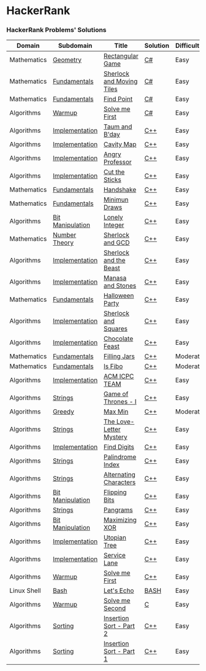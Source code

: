 HackerRank
==========
### HackerRank Problems' Solutions

| Domain | Subdomain | Title | Solution | Difficulty |
| ------ | --------- | ----- | -------- | ---------- |
| Mathematics | [Geometry](https://www.hackerrank.com/domains/mathematics/geometry) | [Rectangular Game](https://www.hackerrank.com/challenges/rectangular-game) | [C#](./Domains/Mathematics/Geometry/RectangularGame/RectangularGame.CSharp/Program.cs) | Easy |
| Mathematics | [Fundamentals](https://www.hackerrank.com/domains/mathematics/fundamentals) | [Sherlock and Moving Tiles](https://www.hackerrank.com/challenges/sherlock-and-moving-tiles) | [C#](./Domains/Mathematics/Fundamentals/SherlockAndMovingTiles/SherlockAndMovingTiles.CSharp/Program.cs) | Easy |
| Mathematics | [Fundamentals](https://www.hackerrank.com/domains/mathematics/fundamentals) | [Find Point](https://www.hackerrank.com/challenges/find-point) | [C#](./Domains/Mathematics/Fundamentals/FindPoint/FindPoint.CSharp/Program.cs) | Easy |
| Algorithms | [Warmup](https://www.hackerrank.com/domains/algorithms/warmup) | [Solve me First](https://www.hackerrank.com/challenges/solve-me-first) | [C#](./Domains/Algorithms/Warmup/SolveMeFirst/SolveMeFirst.CSharp/Program.cs) | Easy |
| Algorithms | [Implementation](https://www.hackerrank.com/domains/algorithms/implementation) | [Taum and B'day](https://www.hackerrank.com/challenges/taum-and-bday) | [C++](./Domains/Algorithms/Implementation/TaumAndBday/TaumAndBday.CPlusPlus/Source.cpp) | Easy |
| Algorithms | [Implementation](https://www.hackerrank.com/domains/algorithms/implementation) | [Cavity Map](https://www.hackerrank.com/challenges/cavity-map) | [C++](./Domains/Algorithms/Implementation/CavityMap/CavityMap.CPlusPlus/Source.cpp) | Easy |
| Algorithms | [Implementation](https://www.hackerrank.com/domains/algorithms/implementation) | [Angry Professor](https://www.hackerrank.com/challenges/angry-professor) | [C++](./Domains/Algorithms/Implementation/AngryProfessor/AngryProfessor.CPlusPlus/Source.cpp) | Easy |
| Algorithms | [Implementation](https://www.hackerrank.com/domains/algorithms/implementation) | [Cut the Sticks](https://www.hackerrank.com/challenges/cut-the-sticks) | [C++](./Domains/Algorithms/Implementation/CutTheSticks/CutTheSticks.CPlusPlus/Source.cpp) | Easy |
| Mathematics | [Fundamentals](https://www.hackerrank.com/domains/mathematics/fundamentals) | [Handshake](https://www.hackerrank.com/challenges/handshake) | [C++](./Domains/Mathematics/Fundamentals/Handshake/Handshake.CPlusPlus/Source.cpp) | Easy |
| Mathematics | [Fundamentals](https://www.hackerrank.com/domains/mathematics/fundamentals) | [Minimun Draws](https://www.hackerrank.com/challenges/minimum-draws) | [C++](./Domains/Mathematics/Fundamentals/MinimumDraws/MinimumDraws.CPlusPlus/Source.cpp) | Easy |
| Algorithms | [Bit Manipulation](https://www.hackerrank.com/domains/algorithms/bit-manipulation) | [Lonely Integer](https://www.hackerrank.com/challenges/lonely-integer) | [C++](./Domains/Algorithms/BitManipulation/LonelyInteger/LonelyInteger.CPlusPlus/Source.cpp) | Easy |
| Mathematics | [Number Theory](https://www.hackerrank.com/domains/mathematics/number-theory) | [Sherlock and GCD](https://www.hackerrank.com/challenges/sherlock-and-gcd) | [C++]() | Easy |
| Algorithms | [Implementation](https://www.hackerrank.com/domains/algorithms/implementation) | [Sherlock and the Beast](https://www.hackerrank.com/challenges/sherlock-and-the-beast) | [C++]() | Easy |
| Algorithms | [Implementation](https://www.hackerrank.com/domains/algorithms/implementation) | [Manasa and Stones](https://www.hackerrank.com/challenges/manasa-and-stones) | [C++]() | Easy |
| Mathematics | [Fundamentals](https://www.hackerrank.com/domains/mathematics/fundamentals) | [Halloween Party](https://www.hackerrank.com/challenges/halloween-party) | [C++]() | Easy |
| Algorithms | [Implementation](https://www.hackerrank.com/domains/algorithms/implementation) | [Sherlock and Squares](https://www.hackerrank.com/challenges/sherlock-and-squares) | [C++]() | Easy |
| Algorithms | [Implementation](https://www.hackerrank.com/domains/algorithms/implementation) | [Chocolate Feast](https://www.hackerrank.com/challenges/chocolate-feast) | [C++]() | Easy |
| Mathematics | [Fundamentals](https://www.hackerrank.com/domains/mathematics/fundamentals) | [Filling Jars](https://www.hackerrank.com/challenges/filling-jars) | [C++]() | Moderate |
| Mathematics | [Fundamentals](https://www.hackerrank.com/domains/mathematics/fundamentals) | [Is Fibo](https://www.hackerrank.com/challenges/is-fibo) | [C++]() | Moderate |
| Algorithms | [Implementation](https://www.hackerrank.com/domains/algorithms/implementation) | [ACM ICPC TEAM](https://www.hackerrank.com/challenges/acm-icpc-team) | [C++]() | Easy |
| Algorithms | [Strings](https://www.hackerrank.com/domains/algorithms/strings) | [Game of Thrones - I](https://www.hackerrank.com/challenges/game-of-thrones) | [C++]() | Easy |
| Algorithms | [Greedy](https://www.hackerrank.com/domains/algorithms/greedy) | [Max Min](https://www.hackerrank.com/challenges/angry-children) | [C++]() | Moderate |
| Algorithms | [Strings](https://www.hackerrank.com/domains/algorithms/strings) | [The Love-Letter Mystery](https://www.hackerrank.com/challenges/the-love-letter-mystery) | [C++]() | Easy |
| Algorithms | [Implementation](https://www.hackerrank.com/domains/algorithms/implementation) | [Find Digits](https://www.hackerrank.com/challenges/find-digits) | [C++]() | Easy |
| Algorithms | [Strings](https://www.hackerrank.com/domains/algorithms/strings) | [Palindrome Index](https://www.hackerrank.com/challenges/palindrome-index) | [C++]() | Easy |
| Algorithms | [Strings](https://www.hackerrank.com/domains/algorithms/strings) | [Alternating Characters](https://www.hackerrank.com/challenges/alternating-characters) | [C++]() | Easy |
| Algorithms | [Bit Manipulation](https://www.hackerrank.com/domains/algorithms/bit-manipulation) | [Flipping Bits](https://www.hackerrank.com/challenges/flipping-bits) | [C++]() | Easy |
| Algorithms | [Strings](https://www.hackerrank.com/domains/algorithms/strings) | [Pangrams](https://www.hackerrank.com/challenges/pangrams) | [C++]() | Easy |
| Algorithms | [Bit Manipulation](https://www.hackerrank.com/domains/algorithms/bit-manipulation) | [Maximizing XOR](https://www.hackerrank.com/challenges/maximizing-xor) | [C++]() | Easy |
| Algorithms | [Implementation](https://www.hackerrank.com/domains/algorithms/implementation) | [Utopian Tree](https://www.hackerrank.com/challenges/utopian-tree) | [C++]() | Easy |
| Algorithms | [Implementation](https://www.hackerrank.com/domains/algorithms/implementation) | [Service Lane](https://www.hackerrank.com/challenges/service-lane) | [C++]() | Easy |
| Algorithms | [Warmup](https://www.hackerrank.com/domains/algorithms/warmup) | [Solve me First](https://www.hackerrank.com/challenges/solve-me-first) | [C++](./Domains/Algorithms/Warmup/SolveMeFirst/SolveMeFirst.CPlusPlus/main.cpp) | Easy |
| Linux Shell | [Bash](https://www.hackerrank.com/domains/shell/bash) | [Let's Echo](https://www.hackerrank.com/challenges/bash-tutorials-lets-echo) | [BASH]() | Easy |
| Algorithms | [Warmup](https://www.hackerrank.com/domains/algorithms/warmup) | [Solve me Second](https://www.hackerrank.com/challenges/solve-me-second) | [C](./Domains/Algorithms/Warmup/SolveMeSecond/SolveMeSecond.C/main.c) | Easy |
| Algorithms | [Sorting](https://www.hackerrank.com/domains/algorithms/arrays-and-sorting) | [Insertion Sort - Part 2](https://www.hackerrank.com/challenges/insertionsort2) | [C++](./Domains/Algorithms/Sorting/InsertionSort.Part2/InsertionSort.Part2.CPlusPlus/main.cpp) | Easy |
| Algorithms | [Sorting](https://www.hackerrank.com/domains/algorithms/arrays-and-sorting) | [Insertion Sort - Part 1](https://www.hackerrank.com/challenges/insertionsort1) | [C++](./Domains/Algorithms/Sorting/InsertionSort.Part1/InsertionSort.Part1.CPlusPlus/main.cpp) | Easy |
